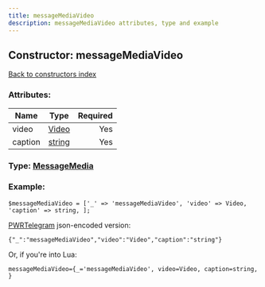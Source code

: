 ```yaml
---
title: messageMediaVideo
description: messageMediaVideo attributes, type and example
---
```

## Constructor: messageMediaVideo  
[Back to constructors index](index.md)



### Attributes:

| Name     |    Type       | Required |
|----------|:-------------:|---------:|
|video|[Video](../types/Video.md) | Yes|
|caption|[string](../types/string.md) | Yes|



### Type: [MessageMedia](../types/MessageMedia.md)


### Example:

```
$messageMediaVideo = ['_' => 'messageMediaVideo', 'video' => Video, 'caption' => string, ];
```  

[PWRTelegram](https://pwrtelegram.xyz) json-encoded version:

```
{"_":"messageMediaVideo","video":"Video","caption":"string"}
```


Or, if you're into Lua:  


```
messageMediaVideo={_='messageMediaVideo', video=Video, caption=string, }

```


